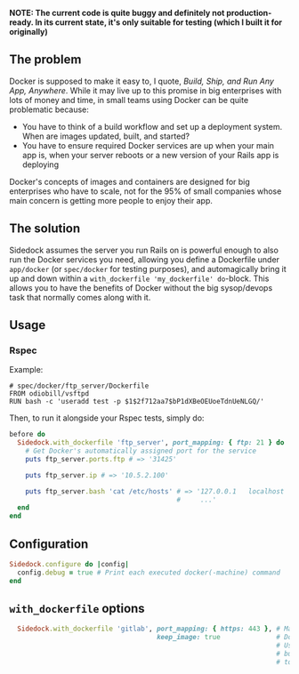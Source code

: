 **NOTE: The current code is quite buggy and definitely not production-ready. In its current state, it's only suitable for testing (which I built it for originally)**

## The problem
Docker is supposed to make it easy to, I quote, *Build, Ship, and Run Any App, Anywhere*. While it may live up to this promise in big enterprises with lots of money and time, in small teams using Docker can be quite problematic because:

- You have to think of a build workflow and set up a deployment system. When are images updated, built, and started?
- You have to ensure required Docker services are up when your main app is, when your server reboots or a new version of your Rails app is deploying

Docker's concepts of images and containers are designed for big enterprises who have to scale, not for the 95% of small companies whose main concern is getting more people to enjoy their app.

## The solution
Sidedock assumes the server you run Rails on is powerful enough to also run the Docker services you need, allowing you define a Dockerfile under `app/docker` (or `spec/docker` for testing purposes), and automagically bring it up and down within a `with_dockerfile 'my_dockerfile' do`-block. This allows you to have the benefits of Docker without the big sysop/devops task that normally comes along with it.

## Usage
### Rspec
Example:
```docker
# spec/docker/ftp_server/Dockerfile
FROM odiobill/vsftpd
RUN bash -c 'useradd test -p $1$2f712aa7$bP1dXBeOEUoeTdnUeNLGQ/'
```
Then, to run it alongside your Rspec tests, simply do:
```ruby
before do
  Sidedock.with_dockerfile 'ftp_server', port_mapping: { ftp: 21 } do |ftp_server|
    # Get Docker's automatically assigned port for the service
    puts ftp_server.ports.ftp # => '31425'

    puts ftp_server.ip # => '10.5.2.100'

    puts ftp_server.bash 'cat /etc/hosts' # => '127.0.0.1	localhost
                                          #     ...'
  end
end
```

## Configuration
```ruby
Sidedock.configure do |config|
  config.debug = true # Print each executed docker(-machine) command
end
```

## `with_dockerfile` options
```ruby
  Sidedock.with_dockerfile 'gitlab', port_mapping: { https: 443 }, # Make port available as `gitlab.ports.https` (default: {})
                                     keep_image: true              # Don't remove image after build, allowing Docker to cache.
                                                                   # Useful for a fast development feedback cycle,
                                                                   # but you need to have knowledge about how Docker caches
                                                                   # to use this wisely (default: false)
```
